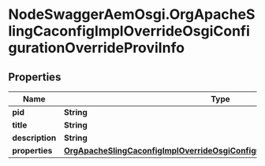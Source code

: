 # NodeSwaggerAemOsgi.OrgApacheSlingCaconfigImplOverrideOsgiConfigurationOverrideProviInfo

## Properties
Name | Type | Description | Notes
------------ | ------------- | ------------- | -------------
**pid** | **String** |  | [optional] 
**title** | **String** |  | [optional] 
**description** | **String** |  | [optional] 
**properties** | [**OrgApacheSlingCaconfigImplOverrideOsgiConfigurationOverrideProviProperties**](OrgApacheSlingCaconfigImplOverrideOsgiConfigurationOverrideProviProperties.md) |  | [optional] 


